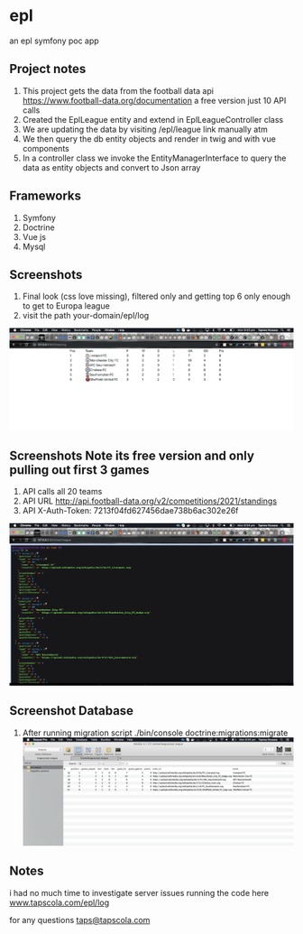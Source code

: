 # epl
an epl symfony poc app


## Project notes
1. This project gets the data from the football data api https://www.football-data.org/documentation a free version just 10 API calls
2. Created the EplLeague entity and extend in EplLeagueController class
3. We are updating the data by visiting /epl/league link manually atm
4. We then query the db entity objects and render in twig and with vue components
5. In a controller class we invoke the EntityManagerInterface to query the data as entity objects and convert to Json array

## Frameworks
1. Symfony
2. Doctrine
3. Vue js
4. Mysql

## Screenshots
1. Final look (css love missing), filtered only and getting top 6 only enough to get to Europa league
2. visit the path your-domain/epl/log

![alt text](log.png)


## Screenshots Note its free version and only pulling out first 3 games
1. API calls all 20 teams
2. API URL http://api.football-data.org/v2/competitions/2021/standings 
3. API X-Auth-Token: 7213f04fd627456dae738b6ac302e26f

 ![alt text](api.png)
 
## Screenshot Database
1. After running migration script ./bin/console doctrine:migrations:migrate
![alt text](db.png)

## Notes
i had no much time to investigate server issues running the code here www.tapscola.com/epl/log

for any questions taps@tapscola.com
